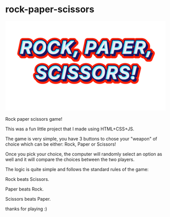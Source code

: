 # rock-paper-scissors
![alt text](images/STICKER_SLAP-01.png "Rock, paper, scissors game logo")

Rock paper scissors game!

This was a fun little project that I made using HTML+CSS+JS. 

The game is very simple, you have 3 buttons to chose your "weapon" of choice which can be either: Rock, Paper or Scissors! 

Once you pick your choice, the computer will randomly select an option as well and it will compare the choices between the two players. 

The logic is quite simple and follows the standard rules of the game:

Rock beats Scissors.

Paper beats Rock.

Scissors beats Paper.

thanks for playing :)
